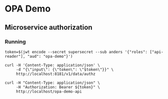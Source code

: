 

# OPA Demo

## Microservice authorization

### Running

```shell
token=$(jwt encode --secret supersecret --sub anders '{"roles": ["api-reader"], "aud": "opa-demo"}')
```

```shell
curl -H 'Content-Type: application/json' \
     -d "{\"input\": {\"token\": \"$token\"}}" \
     http://localhost:8181/v1/data/authz
```

```shell
curl -H "Content-Type: application/json" \
     -H "Authorization: Bearer ${token}" \
     http://localhost/opa-demo-api
```